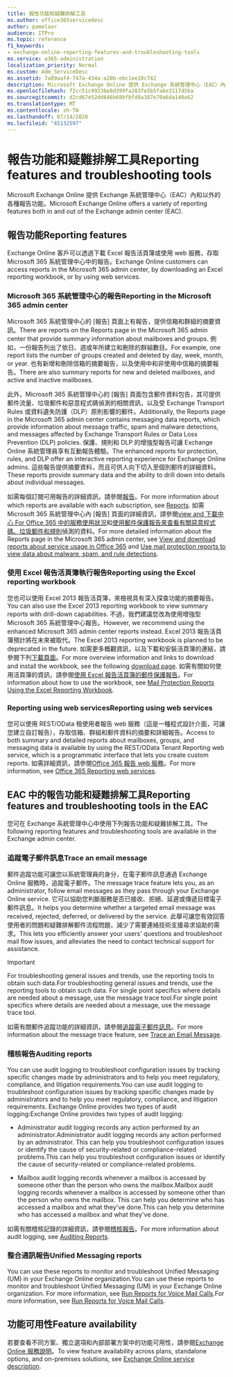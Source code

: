 ```yaml
---
title: 報告功能和疑難排解工具
ms.author: office365servicedesc
author: pamelaar
audience: ITPro
ms.topic: reference
f1_keywords:
- exchange-online-reporting-features-and-troubleshooting-tools
ms.service: o365-administration
localization_priority: Normal
ms.custom: Adm_ServiceDesc
ms.assetid: 7a89aaf4-747a-434a-a20b-ebc1ee10c742
description: Microsoft Exchange Online 提供 Exchange 系統管理中心（EAC）內和以外的各種報告功能。
ms.openlocfilehash: f2cc51c9923be8d399fa2837e5b5fabe3117d5ba
ms.sourcegitcommit: d2cd67e52dd646b68bfbfd8a387e70a6da140a62
ms.translationtype: MT
ms.contentlocale: zh-TW
ms.lasthandoff: 07/14/2020
ms.locfileid: "45132597"
---
```

# <a name="reporting-features-and-troubleshooting-tools"></a><span data-ttu-id="888a6-103">報告功能和疑難排解工具</span><span class="sxs-lookup"><span data-stu-id="888a6-103">Reporting features and troubleshooting tools</span></span>

<span data-ttu-id="888a6-104">Microsoft Exchange Online 提供 Exchange 系統管理中心（EAC）內和以外的各種報告功能。</span><span class="sxs-lookup"><span data-stu-id="888a6-104">Microsoft Exchange Online offers a variety of reporting features both in and out of the Exchange admin center (EAC).</span></span>
  
## <a name="reporting-features"></a><span data-ttu-id="888a6-105">報告功能</span><span class="sxs-lookup"><span data-stu-id="888a6-105">Reporting features</span></span>

<span data-ttu-id="888a6-106">Exchange Online 客戶可以透過下載 Excel 報告活頁簿或使用 web 服務，存取 Microsoft 365 系統管理中心中的報告。</span><span class="sxs-lookup"><span data-stu-id="888a6-106">Exchange Online customers can access reports in the Microsoft 365 admin center, by downloading an Excel reporting workbook, or by using web services.</span></span>
  
### <a name="reporting-in-the-microsoft-365-admin-center"></a><span data-ttu-id="888a6-107">Microsoft 365 系統管理中心的報告</span><span class="sxs-lookup"><span data-stu-id="888a6-107">Reporting in the Microsoft 365 admin center</span></span>

<span data-ttu-id="888a6-108">Microsoft 365 系統管理中心的 [報告] 頁面上有報告，提供信箱和群組的摘要資訊。</span><span class="sxs-lookup"><span data-stu-id="888a6-108">There are reports on the Reports page in the Microsoft 365 admin center that provide summary information about mailboxes and groups.</span></span> <span data-ttu-id="888a6-109">例如，一份報告列出了依日、週或年所建立和刪除的群組數目。</span><span class="sxs-lookup"><span data-stu-id="888a6-109">For example, one report lists the number of groups created and deleted by day, week, month, or year.</span></span> <span data-ttu-id="888a6-110">也有新增和刪除信箱的摘要報告，以及使用中和非使用中信箱的摘要報告。</span><span class="sxs-lookup"><span data-stu-id="888a6-110">There are also summary reports for new and deleted mailboxes, and active and inactive mailboxes.</span></span> 
  
<span data-ttu-id="888a6-111">此外，Microsoft 365 系統管理中心的 [報告] 頁面包含郵件資料包告，其可提供郵件流量、垃圾郵件和惡意程式碼偵測的相關資訊，以及受 Exchange Transport Rules 或資料遺失防護（DLP）原則影響的郵件。</span><span class="sxs-lookup"><span data-stu-id="888a6-111">Additionally, the Reports page in the Microsoft 365 admin center contains messaging data reports, which provide information about message traffic, spam and malware detections, and messages affected by Exchange Transport Rules or Data Loss Prevention (DLP) policies.</span></span> <span data-ttu-id="888a6-112">保護、規則和 DLP 的增強型報告可讓 Exchange Online 系統管理員享有互動報告體驗。</span><span class="sxs-lookup"><span data-stu-id="888a6-112">The enhanced reports for protection, rules, and DLP offer an interactive reporting experience for Exchange Online admins.</span></span> <span data-ttu-id="888a6-113">這些報告提供摘要資料，而且可供人向下切入至個別郵件的詳細資料。</span><span class="sxs-lookup"><span data-stu-id="888a6-113">These reports provide summary data and the ability to drill down into details about individual messages.</span></span>
  
<span data-ttu-id="888a6-114">如需每個訂閱可用報告的詳細資訊，請參閱[報告](../office-365-platform-service-description/reports.md)。</span><span class="sxs-lookup"><span data-stu-id="888a6-114">For more information about which reports are available with each subscription, see [Reports](../office-365-platform-service-description/reports.md).</span></span> <span data-ttu-id="888a6-115">如需 Microsoft 365 系統管理中心內 [報告] 頁面的詳細資訊，請參閱[view and 下載中心 For Office 365 中的服務使用狀況](https://go.microsoft.com/fwlink/p/?LinkId=401187)和[使用郵件保護報告來查看有關惡意程式碼、垃圾郵件和規則](https://go.microsoft.com/fwlink/p/?LinkID=401102)偵測的資料。</span><span class="sxs-lookup"><span data-stu-id="888a6-115">For more detailed information about the Reports page in the Microsoft 365 admin center, see [View and download reports about service usage in Office 365](https://go.microsoft.com/fwlink/p/?LinkId=401187) and [Use mail protection reports to view data about malware, spam, and rule detections](https://go.microsoft.com/fwlink/p/?LinkID=401102).</span></span>
  
### <a name="reporting-using-the-excel-reporting-workbook"></a><span data-ttu-id="888a6-116">使用 Excel 報告活頁簿執行報告</span><span class="sxs-lookup"><span data-stu-id="888a6-116">Reporting using the Excel reporting workbook</span></span>

<span data-ttu-id="888a6-117">您也可以使用 Excel 2013 報告活頁簿，來檢視具有深入探查功能的摘要報告。</span><span class="sxs-lookup"><span data-stu-id="888a6-117">You can also use the Excel 2013 reporting workbook to view summary reports with drill-down capabilities.</span></span> <span data-ttu-id="888a6-118">不過，我們建議您改為使用增強型 Microsoft 365 系統管理中心報告。</span><span class="sxs-lookup"><span data-stu-id="888a6-118">However, we recommend using the enhanced Microsoft 365 admin center reports instead.</span></span> <span data-ttu-id="888a6-119">Excel 2013 報告活頁簿預計將在未來被取代。</span><span class="sxs-lookup"><span data-stu-id="888a6-119">The Excel 2013 reporting workbook is planned to be deprecated in the future.</span></span> <span data-ttu-id="888a6-120">如需更多概觀資訊，以及下載和安裝活頁簿的連結，請參閱下列[下載頁面](https://go.microsoft.com/fwlink/p/?LinkId=271776)。</span><span class="sxs-lookup"><span data-stu-id="888a6-120">For more overview information and links to download and install the workbook, see the following [download page](https://go.microsoft.com/fwlink/p/?LinkId=271776).</span></span> <span data-ttu-id="888a6-121">如需有關如何使用活頁簿的資訊，請參閱[使用 Excel 報告活頁簿的郵件保護報告](https://go.microsoft.com/fwlink/p/?LinkId=285211)。</span><span class="sxs-lookup"><span data-stu-id="888a6-121">For information about how to use the workbook, see [Mail Protection Reports Using the Excel Reporting Workbook](https://go.microsoft.com/fwlink/p/?LinkId=285211).</span></span> 
  
### <a name="reporting-using-web-services"></a><span data-ttu-id="888a6-122">Reporting using web services</span><span class="sxs-lookup"><span data-stu-id="888a6-122">Reporting using web services</span></span>

<span data-ttu-id="888a6-123">您可以使用 REST/OData 租使用者報告 web 服務（這是一種程式設計介面，可讓您建立自訂報告），存取信箱、群組和郵件資料的摘要和詳細報告。</span><span class="sxs-lookup"><span data-stu-id="888a6-123">Access to both summary and detailed reports about mailboxes, groups, and messaging data is available by using the REST/OData Tenant Reporting web service, which is a programmatic interface that lets you create custom reports.</span></span> <span data-ttu-id="888a6-124">如需詳細資訊，請參閱[Office 365 報告 web 服務](https://go.microsoft.com/fwlink/p/?LinkId=287041)。</span><span class="sxs-lookup"><span data-stu-id="888a6-124">For more information, see [Office 365 Reporting web services](https://go.microsoft.com/fwlink/p/?LinkId=287041).</span></span>
  
## <a name="reporting-features-and-troubleshooting-tools-in-the-eac"></a><span data-ttu-id="888a6-125">EAC 中的報告功能和疑難排解工具</span><span class="sxs-lookup"><span data-stu-id="888a6-125">Reporting features and troubleshooting tools in the EAC</span></span>

<span data-ttu-id="888a6-126">您可在 Exchange 系統管理中心中使用下列報告功能和疑難排解工具。</span><span class="sxs-lookup"><span data-stu-id="888a6-126">The following reporting features and troubleshooting tools are available in the Exchange admin center.</span></span>
  
### <a name="trace-an-email-message"></a><span data-ttu-id="888a6-127">追蹤電子郵件訊息</span><span class="sxs-lookup"><span data-stu-id="888a6-127">Trace an email message</span></span>

<span data-ttu-id="888a6-128">郵件追蹤功能可讓您以系統管理員的身分，在電子郵件訊息通過 Exchange Online 服務時，追蹤電子郵件。</span><span class="sxs-lookup"><span data-stu-id="888a6-128">The message trace feature lets you, as an administrator, follow email messages as they pass through your Exchange Online service.</span></span> <span data-ttu-id="888a6-129">它可以協助您判斷服務是否已接收、拒絕、延遲或傳遞目標電子郵件訊息。</span><span class="sxs-lookup"><span data-stu-id="888a6-129">It helps you determine whether a targeted email message was received, rejected, deferred, or delivered by the service.</span></span> <span data-ttu-id="888a6-130">此舉可讓您有效回答使用者的問題和疑難排解郵件流程問題，減少了需要連絡技術支援尋求協助的需求。</span><span class="sxs-lookup"><span data-stu-id="888a6-130">This lets you efficiently answer your users' questions and troubleshoot mail flow issues, and alleviates the need to contact technical support for assistance.</span></span>
  
> [!IMPORTANT]
> <span data-ttu-id="888a6-131">For troubleshooting general issues and trends, use the reporting tools to obtain such data.</span><span class="sxs-lookup"><span data-stu-id="888a6-131">For troubleshooting general issues and trends, use the reporting tools to obtain such data.</span></span> <span data-ttu-id="888a6-132">For single point specifics where details are needed about a message, use the message trace tool.</span><span class="sxs-lookup"><span data-stu-id="888a6-132">For single point specifics where details are needed about a message, use the message trace tool.</span></span> 
  
<span data-ttu-id="888a6-133">如需有關郵件追蹤功能的詳細資訊，請參閱[追蹤電子郵件訊息](https://go.microsoft.com/fwlink/p/?LinkId=271777)。</span><span class="sxs-lookup"><span data-stu-id="888a6-133">For more information about the message trace feature, see [Trace an Email Message](https://go.microsoft.com/fwlink/p/?LinkId=271777).</span></span>
  
### <a name="auditing-reports"></a><span data-ttu-id="888a6-134">稽核報告</span><span class="sxs-lookup"><span data-stu-id="888a6-134">Auditing reports</span></span>

<span data-ttu-id="888a6-135">You can use audit logging to troubleshoot configuration issues by tracking specific changes made by administrators and to help you meet regulatory, compliance, and litigation requirements.</span><span class="sxs-lookup"><span data-stu-id="888a6-135">You can use audit logging to troubleshoot configuration issues by tracking specific changes made by administrators and to help you meet regulatory, compliance, and litigation requirements.</span></span> <span data-ttu-id="888a6-136">Exchange Online provides two types of audit logging:</span><span class="sxs-lookup"><span data-stu-id="888a6-136">Exchange Online provides two types of audit logging:</span></span>
  
- <span data-ttu-id="888a6-137">Administrator audit logging records any action performed by an administrator.</span><span class="sxs-lookup"><span data-stu-id="888a6-137">Administrator audit logging records any action performed by an administrator.</span></span> <span data-ttu-id="888a6-138">This can help you troubleshoot configuration issues or identify the cause of security-related or compliance-related problems.</span><span class="sxs-lookup"><span data-stu-id="888a6-138">This can help you troubleshoot configuration issues or identify the cause of security-related or compliance-related problems.</span></span> 
    
- <span data-ttu-id="888a6-139">Mailbox audit logging records whenever a mailbox is accessed by someone other than the person who owns the mailbox.</span><span class="sxs-lookup"><span data-stu-id="888a6-139">Mailbox audit logging records whenever a mailbox is accessed by someone other than the person who owns the mailbox.</span></span> <span data-ttu-id="888a6-140">This can help you determine who has accessed a mailbox and what they've done.</span><span class="sxs-lookup"><span data-stu-id="888a6-140">This can help you determine who has accessed a mailbox and what they've done.</span></span> 
    
<span data-ttu-id="888a6-141">如需有關稽核記錄的詳細資訊，請參閱[稽核報告](https://go.microsoft.com/fwlink/p/?LinkId=271779)。</span><span class="sxs-lookup"><span data-stu-id="888a6-141">For more information about audit logging, see [Auditing Reports](https://go.microsoft.com/fwlink/p/?LinkId=271779).</span></span>
  
### <a name="unified-messaging-reports"></a><span data-ttu-id="888a6-142">整合通訊報告</span><span class="sxs-lookup"><span data-stu-id="888a6-142">Unified Messaging reports</span></span>

<span data-ttu-id="888a6-143">You can use these reports to monitor and troubleshoot Unified Messaging (UM) in your Exchange Online organization.</span><span class="sxs-lookup"><span data-stu-id="888a6-143">You can use these reports to monitor and troubleshoot Unified Messaging (UM) in your Exchange Online organization.</span></span> <span data-ttu-id="888a6-144">For more information, see [Run Reports for Voice Mail Calls](https://go.microsoft.com/fwlink/p/?LinkId=287042).</span><span class="sxs-lookup"><span data-stu-id="888a6-144">For more information, see [Run Reports for Voice Mail Calls](https://go.microsoft.com/fwlink/p/?LinkId=287042).</span></span>
  
## <a name="feature-availability"></a><span data-ttu-id="888a6-145">功能可用性</span><span class="sxs-lookup"><span data-stu-id="888a6-145">Feature availability</span></span>

<span data-ttu-id="888a6-146">若要查看不同方案、獨立選項和內部部署方案中的功能可用性，請參閱[Exchange Online 服務說明](exchange-online-service-description.md)。</span><span class="sxs-lookup"><span data-stu-id="888a6-146">To view feature availability across plans, standalone options, and on-premises solutions, see [Exchange Online service description](exchange-online-service-description.md).</span></span>
  

